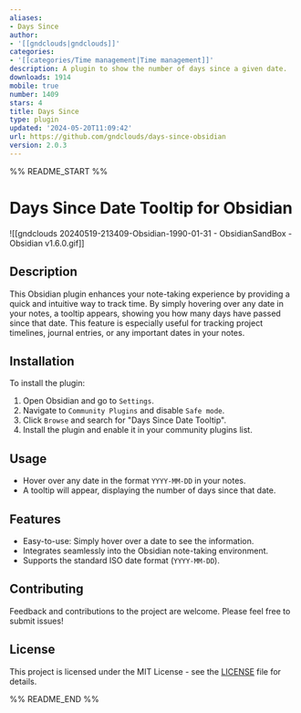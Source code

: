 ```yaml
---
aliases:
- Days Since
author:
- '[[gndclouds|gndclouds]]'
categories:
- '[[categories/Time management|Time management]]'
description: A plugin to show the number of days since a given date.
downloads: 1914
mobile: true
number: 1409
stars: 4
title: Days Since
type: plugin
updated: '2024-05-20T11:09:42'
url: https://github.com/gndclouds/days-since-obsidian
version: 2.0.3
---
```


%% README_START %%

# Days Since Date Tooltip for Obsidian

![[gndclouds 20240519-213409-Obsidian-1990-01-31 - ObsidianSandBox - Obsidian v1.6.0.gif]]

## Description

This Obsidian plugin enhances your note-taking experience by providing a quick and intuitive way to track time. By simply hovering over any date in your notes, a tooltip appears, showing you how many days have passed since that date. This feature is especially useful for tracking project timelines, journal entries, or any important dates in your notes.

## Installation

To install the plugin:

1. Open Obsidian and go to `Settings`.
2. Navigate to `Community Plugins` and disable `Safe mode`.
3. Click `Browse` and search for "Days Since Date Tooltip".
4. Install the plugin and enable it in your community plugins list.

## Usage

- Hover over any date in the format `YYYY-MM-DD` in your notes.
- A tooltip will appear, displaying the number of days since that date.

## Features

- Easy-to-use: Simply hover over a date to see the information.
- Integrates seamlessly into the Obsidian note-taking environment.
- Supports the standard ISO date format (`YYYY-MM-DD`).

## Contributing

Feedback and contributions to the project are welcome. Please feel free to submit issues!

## License

This project is licensed under the MIT License - see the [LICENSE](LICENSE) file for details.


%% README_END %%